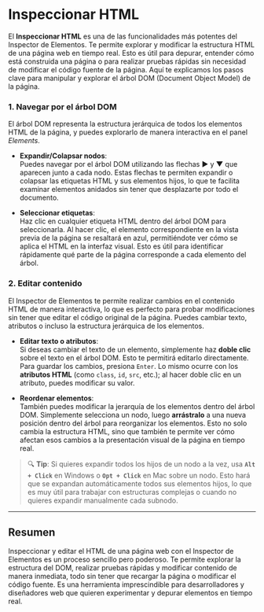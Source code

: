 # Inspeccionar HTML

El **Inspeccionar HTML** es una de las funcionalidades más potentes del Inspector de Elementos. Te permite explorar y modificar la estructura HTML de una página web en tiempo real. Esto es útil para depurar, entender cómo está construida una página o para realizar pruebas rápidas sin necesidad de modificar el código fuente de la página. Aquí te explicamos los pasos clave para manipular y explorar el árbol DOM (Document Object Model) de la página.

### 1. **Navegar por el árbol DOM**
El árbol DOM representa la estructura jerárquica de todos los elementos HTML de la página, y puedes explorarlo de manera interactiva en el panel *Elements*.

- **Expandir/Colapsar nodos**:  
  Puedes navegar por el árbol DOM utilizando las flechas **▶** y **▼** que aparecen junto a cada nodo. Estas flechas te permiten expandir o colapsar las etiquetas HTML y sus elementos hijos, lo que te facilita examinar elementos anidados sin tener que desplazarte por todo el documento.
  
- **Seleccionar etiquetas**:  
  Haz clic en cualquier etiqueta HTML dentro del árbol DOM para seleccionarla. Al hacer clic, el elemento correspondiente en la vista previa de la página se resaltará en azul, permitiéndote ver cómo se aplica el HTML en la interfaz visual. Esto es útil para identificar rápidamente qué parte de la página corresponde a cada elemento del árbol.

### 2. **Editar contenido**
El Inspector de Elementos te permite realizar cambios en el contenido HTML de manera interactiva, lo que es perfecto para probar modificaciones sin tener que editar el código original de la página. Puedes cambiar texto, atributos o incluso la estructura jerárquica de los elementos.

- **Editar texto o atributos**:  
  Si deseas cambiar el texto de un elemento, simplemente haz **doble clic** sobre el texto en el árbol DOM. Esto te permitirá editarlo directamente. Para guardar los cambios, presiona `Enter`. Lo mismo ocurre con los **atributos HTML** (como `class`, `id`, `src`, etc.); al hacer doble clic en un atributo, puedes modificar su valor.
  
- **Reordenar elementos**:  
  También puedes modificar la jerarquía de los elementos dentro del árbol DOM. Simplemente selecciona un nodo, luego **arrástralo** a una nueva posición dentro del árbol para reorganizar los elementos. Esto no solo cambia la estructura HTML, sino que también te permite ver cómo afectan esos cambios a la presentación visual de la página en tiempo real.

> 🔍 **Tip**: Si quieres expandir todos los hijos de un nodo a la vez, usa **`Alt + Click`** en Windows o **`Opt + Click`** en Mac sobre un nodo. Esto hará que se expandan automáticamente todos sus elementos hijos, lo que es muy útil para trabajar con estructuras complejas o cuando no quieres expandir manualmente cada subnodo.

---

## **Resumen**

Inspeccionar y editar el HTML de una página web con el Inspector de Elementos es un proceso sencillo pero poderoso. Te permite explorar la estructura del DOM, realizar pruebas rápidas y modificar contenido de manera inmediata, todo sin tener que recargar la página o modificar el código fuente. Es una herramienta imprescindible para desarrolladores y diseñadores web que quieren experimentar y depurar elementos en tiempo real.
